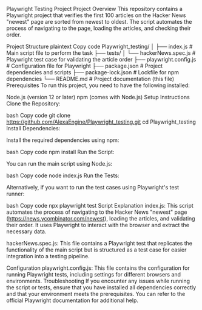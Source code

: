 Playwright Testing Project
Project Overview
This repository contains a Playwright project that verifies the first 100 articles on the Hacker News "newest" page are sorted from newest to oldest. The script automates the process of navigating to the page, loading the articles, and checking their order.

Project Structure
plaintext
Copy code
Playwright_testing/
│
├── index.js              # Main script file to perform the task
├── tests/
│   └── hackerNews.spec.js # Playwright test case for validating the article order
├── playwright.config.js  # Configuration file for Playwright
├── package.json          # Project dependencies and scripts
├── package-lock.json     # Lockfile for npm dependencies
└── README.md             # Project documentation (this file)
Prerequisites
To run this project, you need to have the following installed:

Node.js (version 12 or later)
npm (comes with Node.js)
Setup Instructions
Clone the Repository:

bash
Copy code
git clone https://github.com/AlexaEngine/Playwright_testing.git
cd Playwright_testing
Install Dependencies:

Install the required dependencies using npm:

bash
Copy code
npm install
Run the Script:

You can run the main script using Node.js:

bash
Copy code
node index.js
Run the Tests:

Alternatively, if you want to run the test cases using Playwright's test runner:

bash
Copy code
npx playwright test
Script Explanation
index.js: This script automates the process of navigating to the Hacker News "newest" page (https://news.ycombinator.com/newest), loading the articles, and validating their order. It uses Playwright to interact with the browser and extract the necessary data.

hackerNews.spec.js: This file contains a Playwright test that replicates the functionality of the main script but is structured as a test case for easier integration into a testing pipeline.

Configuration
playwright.config.js: This file contains the configuration for running Playwright tests, including settings for different browsers and environments.
Troubleshooting
If you encounter any issues while running the script or tests, ensure that you have installed all dependencies correctly and that your environment meets the prerequisites. You can refer to the official Playwright documentation for additional help.

